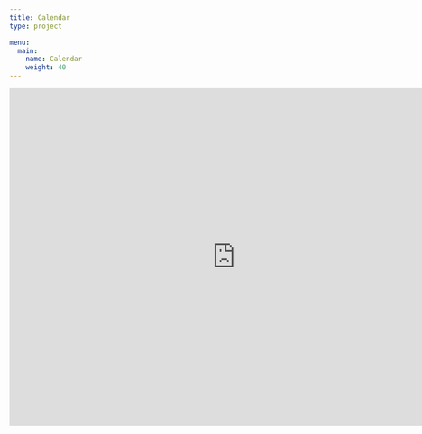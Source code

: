 ```yaml
---
title: Calendar
type: project

menu:
  main:
    name: Calendar
    weight: 40
---
```

<iframe src="https://calendar.google.com/calendar/b/2/embed?height=600&amp;wkst=2&amp;bgcolor=%23B39DDB&amp;ctz=America%2FNew_York&amp;src=ODk2Z3F2dDA0cGVqYXVmanRqaHJwNHQ0aTRAZ3JvdXAuY2FsZW5kYXIuZ29vZ2xlLmNvbQ&amp;color=%233F51B5&amp;title=ACM%20%26%20ACM-W%20Calendar&amp;showTz=0&amp;showPrint=0&amp;mode=MONTH" style="border-width:0" width="800" height="600" frameborder="0" scrolling="no"></iframe>
